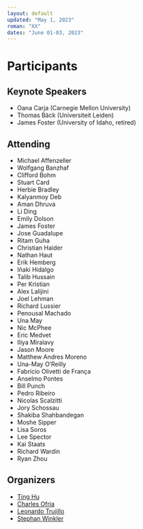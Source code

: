 ```yaml
---
layout: default
updated: "May 1, 2023"
roman: "XX"
dates: "June 01-03, 2023"
---
```


# Participants

## Keynote Speakers

- Oana Carja (Carnegie Mellon University)
- Thomas Bäck (Universiteit Leiden)
- James Foster (University of Idaho, retired)

## Attending

- Michael Affenzeller
- Wolfgang Banzhaf
- Clifford Bohm
- Stuart Card
- Herbie Bradley
- Kalyanmoy Deb
- Aman Dhruva
- Li Ding
- Emily Dolson
- James Foster
- Jose Guadalupe
- Ritam Guha
- Christian Haider
- Nathan Haut
- Erik Hemberg
- Iñaki Hidalgo
- Talib Hussain
- Per Kristian
- Alex Lalijini
- Joel Lehman
- Richard Lussier
- Penousal Machado
- Una May
- Nic McPhee
- Eric Medvet
- Iliya Miralavy
- Jason Moore
- Matthew Andres Moreno
- Una-May O’Reilly
- Fabrício Olivetti de França
- Anselmo Pontes
- Bill Punch
- Pedro Ribeiro
- Nicolas Scalzitti
- Jory Schossau
- Shakiba Shahbandegan
- Moshe Sipper
- Lisa Soros
- Lee Spector
- Kai Staats
- Richard Wardin
- Ryan Zhou

## Organizers

- [Ting Hu](https://www.cs.queensu.ca/people/Ting/Hu)
- [Charles Ofria](https://www.egr.msu.edu/people/profile/ofria)
- [Leonardo Trujillo](https://www.researchgate.net/lab/Leonardo-Trujillo-Lab)
- [Stephan Winkler](http://bioinformatics.fh-hagenberg.at/site/index.php?id=36)

